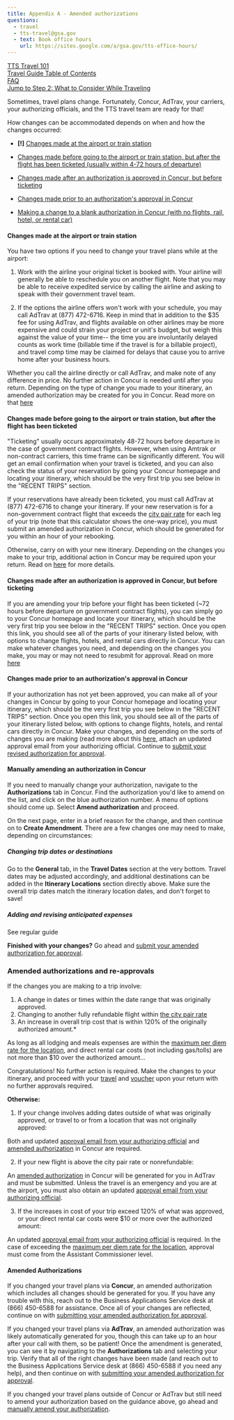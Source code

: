 ```yaml
---
title: Appendix A - Amended authorizations
questions:
  - travel
  - tts-travel@gsa.gov
  - text: Book office hours
    url: https://sites.google.com/a/gsa.gov/tts-office-hours/
---
```


[TTS Travel 101]({{site.baseurl}}/travel-101/) <br>
[Travel Guide Table of Contents]({{site.baseurl}}/travel-guide-table-of-contents) <br>
[FAQ]({{site.baseurl}}/travel-guide-faq) <br>
[Jump to Step 2: What to Consider While Traveling]({{site.baseurl}}/travel-guide-2-travel)

Sometimes, travel plans change. Fortunately, Concur, AdTrav, your carriers, your authorizing officials, and the TTS travel team are ready for that!

How changes can be accommodated depends on when and how the changes occurred:

- **[!]** [Changes made at the airport or train station](#changes-made-at-the-airport-or-train-station)

- [Changes made before going to the airport or train station, but after the flight has been ticketed (usually within 4-72 hours of departure)](#changes-made-before-going-to-the-airport-or-train-station-but-after-the-flight-has-been-ticketed)

- [Changes made after an authorization is approved in Concur, but before ticketing](#changes-made-after-an-authorization-is-approved-in-concur-but-before-ticketing)

- [Changes made prior to an authorization's approval in Concur](#changes-made-prior-to-an-authorizations-approval-in-concur)

- [Making a change to a blank authorization in Concur (with no flights, rail, hotel, or rental car)](#manually-amending-an-authorization-in-concur)

#### Changes made at the airport or train station

You have two options if you need to change your travel plans while at the airport:

1. Work with the airline your original ticket is booked with. Your airline will generally be able to reschedule you on another flight. Note that you may be able to receive expedited service by calling the airline and asking to speak with their government travel team.

2. If the options the airline offers won't work with your schedule, you may call AdTrav at (877) 472-6716. Keep in mind that in addition to the $35 fee for using AdTrav, and flights available on other airlines may be more expensive and could strain your project or unit's budget, but weigh this against the value of your time-- the time you are involuntarily delayed counts as work time (billable time if the travel is for a billable project), and travel comp time may be claimed for delays that cause you to arrive home after your business hours.

Whether you call the airline directly or call AdTrav, and make note of any difference in price. No further action in Concur is needed until after you return. Depending on the type of change you made to your itinerary, an amended authorization may be created for you in Concur. Read more on that [here](#amended-authorizations-and-re-approvals)

#### Changes made before going to the airport or train station, but after the flight has been ticketed

"Ticketing" usually occurs approximately 48-72 hours before departure in the case of government contract flights. However, when using Amtrak or non-contract carriers, this time frame can be significantly different. You will get an email confirmation when your travel is ticketed, and you can also check the status of your reservation by going your Concur homepage and locating your itinerary, which should be the very first trip you see below in the "RECENT TRIPS" section.

If your reservations have already been ticketed, you must call AdTrav at (877) 472-6716 to change your itinerary. If your new reservation is for a non-government contract flight that exceeds the [city pair rate](https://cpsearch.fas.gsa.gov/cpsearch/search.do?method=enter) for each leg of your trip (note that this calculator shows the one-way price), you must submit an amended authorization in Concur, which should be generated for you within an hour of your rebooking.

Otherwise, carry on with your new itinerary. Depending on the changes you make to your trip, additional action in Concur may be required upon your return. Read on [here](#amended-authorizations-and-re-approvals) for more details.

#### Changes made after an authorization is approved in Concur, but before ticketing

If you are amending your trip before your flight has been ticketed (~72 hours before departure on government contract flights), you can simply go to your Concur homepage and locate your itinerary, which should be the very first trip you see below in the "RECENT TRIPS" section. Once you open this link, you should see all of the parts of your itinerary listed below, with options to change flights, hotels, and rental cars directly in Concur. You can make whatever changes you need, and depending on the changes you make, you may or may not need to resubmit for approval. Read on more [here](#amended-authorizations-and-re-approvals)

#### Changes made prior to an authorization's approval in Concur

If your authorization has not yet been approved, you can make all of your changes in Concur by going to your Concur homepage and locating your itinerary, which should be the very first trip you see below in the "RECENT TRIPS" section. Once you open this link, you should see all of the parts of your itinerary listed below, with options to change flights, hotels, and rental cars directly in Concur. Make your changes, and depending on the sorts of changes you are making (read more about this [here](#amended-authorizations-and-re-approvals), attach an updated approval email from your authorizing official. Continue to [submit your revised authorization for approval]({{site.baseurl}}/travel-guide-faq/#how-to-stamp-and-submit-for-travel-team-approval).

#### Manually amending an authorization in Concur

If you need to manually change your authorization, navigate to the **Authorizations** tab in Concur. Find the authorization you'd like to amend on the list, and click on the blue authorization number. A menu of options should come up. Select **Amend authorization** and proceed.

On the next page, enter in a brief reason for the change, and then continue on to **Create Amendment**. There are a few changes one may need to make, depending on circumstances:

##### Changing trip dates or destinations

Go to the **General** tab, in the **Travel Dates** section at the very bottom. Travel dates may be adjusted accordingly, and additional destinations can be added in the **Itinerary Locations** section directly above. Make sure the overall trip dates match the itinerary location dates, and don't forget to save!

##### Adding and revising anticipated expenses

See regular guide

**Finished with your changes?** Go ahead and [submit your amended authorization for approval]({{site.baseurl}}/travel-guide-faq/#how-to-stamp-and-submit-for-travel-team-approval).

### Amended authorizations and re-approvals

If the changes you are making to a trip involve:

1. A change in dates or times within the date range that was originally approved.
2. Changing to another fully refundable flight within [the city pair rate](https://cpsearch.fas.gsa.gov/cpsearch/search.do?method=enter)
3. An increase in overall trip cost that is within 120% of the originally authorized amount.\*

As long as all lodging and meals expenses are within the [maximum per diem rate for the location](https://www.gsa.gov/travel/plan-book/per-diem-rates/per-diem-rates-lookup), and direct rental car costs (not including gas/tolls) are not more than $10 over the authorized amount...

Congratulations! No further action is required. Make the changes to your itinerary, and proceed with your [travel]({{site.baseurl}}/travel-guide-2-travel) and [voucher]({{site.baseurl}}/travel-guide-3-reimbursement) upon your return with no further approvals required.

**Otherwise:**

1. If your change involves adding dates outside of what was originally approved, or travel to or from a location that was not originally approved:

Both and updated [approval email from your authorizing official]({{site.baseurl}}/travel-guide-faq/#how-to-secure-authorizing-official-approval) and [amended authorization](#amended-authorizations) in Concur are required.

2. If your new flight is above the city pair rate or nonrefundable:

An [amended authorization](#amended-authorizations) in Concur will be generated for you in AdTrav and must be submitted. Unless the travel is an emergency and you are at the airport, you must also obtain an updated [approval email from your authorizing official]({{site.baseurl}}/travel-guide-faq/#how-to-secure-authorizing-official-approval).

3. If the increases in cost of your trip exceed 120% of what was approved, or your direct rental car costs were $10 or more over the authorized amount:

An updated [approval email from your authorizing official]({{site.baseurl}}/travel-guide-faq/#how-to-secure-authorizing-official-approval) is required. In the case of exceeding the [maximum per diem rate for the location](https://www.gsa.gov/travel/plan-book/per-diem-rates/per-diem-rates-lookup), approval must come from the Assistant Commissioner level.

#### Amended Authorizations

If you changed your travel plans via **Concur**, an amended authorization which includes all changes should be generated for you. If you have any trouble with this, reach out to the Business Applications Service desk at (866) 450-6588 for assistance. Once all of your changes are reflected, continue on with [submitting your amended authorization for approval]({{site.baseurl}}/travel-guide-faq/#how-to-stamp-and-submit-for-travel-team-approval).

If you changed your travel plans via **AdTrav**, an amended authorization was likely automatically generated for you, though this can take up to an hour after your call with them, so be patient! Once the amendment is generated, you can see it by navigating to the **Authorizations** tab and selecting your trip. Verify that all of the right changes have been made (and reach out to the Business Applications Service desk at (866) 450-6588 if you need any help), and then continue on with [submitting your amended authorization for approval]({{site.baseurl}}/travel-guide-faq/#how-to-stamp-and-submit-for-travel-team-approval).

If you changed your travel plans outside of Concur or AdTrav but still need to amend your authorization based on the guidance above, go ahead and [manually amend your authorization](#manually-amending-an-authorization-in-concur).
